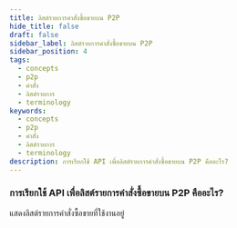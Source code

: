```yaml
---
title: ลิสต์รายการคำสั่งซื้อขายบน P2P
hide_title: false
draft: false
sidebar_label: ลิสต์รายการคำสั่งซื้อขายบน P2P
sidebar_position: 4
tags:
  - concepts
  - p2p
  - คำสั่ง
  - ลิสต์รายการ
  - terminology
keywords:
  - concepts
  - p2p
  - คำสั่ง
  - ลิสต์รายการ
  - terminology
description: การเรียกใช้ API เพื่อลิสต์รายการคำสั่งซื้อขายบน P2P คืออะไร?
---
```


### การเรียกใช้ API เพื่อลิสต์รายการคำสั่งซื้อขายบน P2P คืออะไร?

แสดงลิสต์รายการคำสั่งซื้อขายที่ใช้งานอยู่
